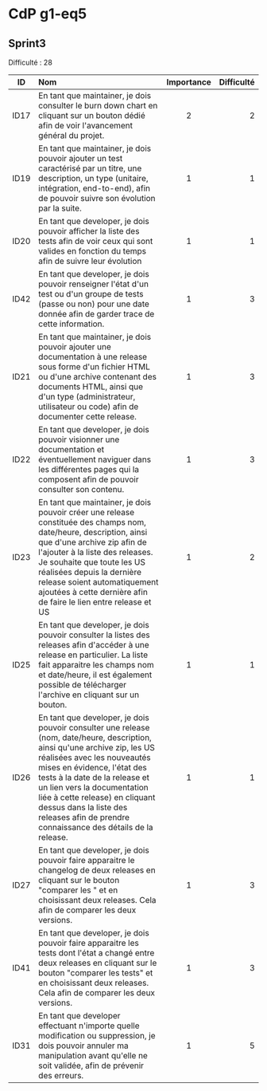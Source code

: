 # CdP g1-eq5

## Sprint3

Difficulté : 28

| ID    | Nom |  Importance   |  Difficulté   |
|-------|:----|:-------------:|--------------:|
| ID17  | En tant que maintainer, je dois consulter le burn down chart en cliquant sur un bouton dédié afin de voir l'avancement général du projet. | 2 | 2 |
| ID19  | En tant que maintainer, je dois pouvoir ajouter un test caractérisé par un titre, une description, un type (unitaire, intégration, end-to-end), afin de pouvoir suivre son évolution par la suite. | 1 | 1 |
| ID20  | En tant que developer, je dois pouvoir afficher la liste des tests afin de voir ceux qui sont valides en fonction du temps afin de suivre leur évolution | 1 | 1 |
| ID42  | En tant que developer, je dois pouvoir renseigner l'état d'un test ou d'un groupe de tests (passe ou non) pour une date donnée afin de garder trace de cette information. | 1 | 3 |
| ID21  | En tant que maintainer, je dois pouvoir ajouter une documentation à une release sous forme d'un fichier HTML ou d'une archive contenant des documents HTML, ainsi que d'un type (administrateur, utilisateur ou code) afin de documenter cette release. | 1 | 3 |
| ID22  | En tant que developer, je dois pouvoir visionner une documentation et éventuellement naviguer dans les différentes pages qui la composent afin de pouvoir consulter son contenu. | 1 | 3 |
| ID23  | En tant que maintainer, je dois pouvoir créer une release constituée des champs nom, date/heure, description, ainsi que d'une archive zip afin de l'ajouter à la liste des releases. Je souhaite que toute les US réalisées depuis la dernière release soient automatiquement ajoutées à cette dernière afin de faire le lien entre release et US | 1 | 2 |
| ID25  | En tant que developer, je dois pouvoir consulter la listes des releases afin d'accéder à une release en particulier. La liste fait apparaitre les champs nom et date/heure, il est également possible de télécharger l'archive en cliquant sur un bouton. | 1 | 1 |
| ID26  | En tant que developer, je dois pouvoir consulter une release (nom, date/heure, description, ainsi qu'une archive zip, les US réalisées avec les nouveautés mises en évidence, l'état des tests à la date de la release et un lien vers la documentation liée à cette release) en cliquant dessus dans la liste des releases afin de prendre connaissance des détails de la release. | 1 | 1 |
| ID27  | En tant que developer, je dois pouvoir faire apparaitre le changelog de deux releases en cliquant sur le bouton "comparer les " et en choisissant deux releases. Cela afin de comparer les deux versions. | 1 | 3 |
| ID41  | En tant que developer, je dois pouvoir faire apparaitre les tests dont l'état a changé entre deux releases en cliquant sur le bouton "comparer les tests" et en choisissant deux releases. Cela afin de comparer les deux versions. | 1 | 3 |
| ID31  | En tant que developer effectuant n'importe quelle modification ou suppression, je dois pouvoir annuler ma manipulation avant qu'elle ne soit validée, afin de prévenir des erreurs. | 1 | 5 |